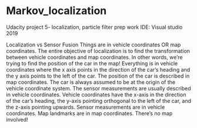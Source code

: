 # Markov_localization
Udacity project 5- localization, particle filter prep work 
IDE: Visual studio 2019

Localization	vs Sensor Fusion
Things are in vehicle coordinates OR map coordinates. The entire objective of localization is to find the transformation between vehicle coordinates and map coordinates. In other words, we’re trying to find the position of the car in the map!	Everything is in vehicle coordinates where the x axis points in the direction of the car’s heading and the y axis points to the left of the car.
The position of the car is described in map coordinates.	The car is always assumed to be at the origin of the vehicle coordinate system.
The sensor measurements are usually described in vehicle coordinates. Vehicle coordinates have the x-axis in the direction of the car’s heading, the y-axis pointing orthogonal to the left of the car, and the z-axis pointing upwards.	Sensor measurements are in vehicle coordinates.
Map landmarks are in map coordinates.	There’s no map involved!
